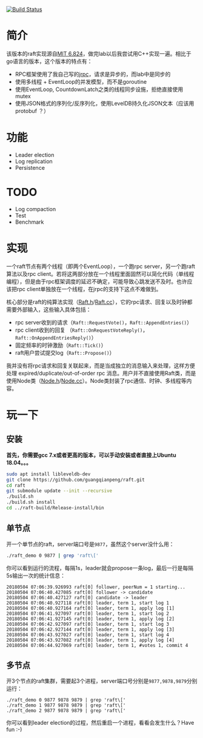 [![Build Status](https://travis-ci.org/guangqianpeng/raft.svg?branch=master)](https://travis-ci.org/guangqianpeng/raft)

# 简介

该版本的raft实现源自[MIT 6.824](http://nil.csail.mit.edu/6.824/2017/)，做完lab以后我尝试用C++实现一遍。相比于go语言的版本，这个版本的特点有：

- RPC框架使用了我自己写的[jrpc](https://github.com/guangqianpeng/jrpc)，请求是异步的，而lab中是同步的
- 使用多线程 + EventLoop的并发模型，而不是goroutine
- 使用EventLoop, CountdownLatch之类的线程同步设施，拒绝直接使用mutex
- 使用JSON格式的序列化/反序列化，使用LevelDB持久化JSON文本（应该用protobuf ？）

# 功能

- Leader election
- Log replication
- Persistence

# TODO 

- Log compaction
- Test
- Benchmark

# 实现

一个raft节点有两个线程（即两个EventLoop），一个跑rpc server，另一个跑raft算法以及rpc client。若将这两部分放在一个线程里面固然可以简化代码（单线程编程），但是由于rpc框架调度的延迟不确定，可能导致心跳发送不及时。也许应该把rpc client单独放在一个线程，在jrpc的支持下这点不难做到。

核心部分是raft的纯算法实现（[Raft.h](raft/Raft.h)/[Raft.cc](raft/Raft.cc)），它的rpc请求、回复以及时钟都需要外部输入，这些输入具体包括：

- rpc server收到的请求（`Raft::RequestVote()`，`Raft::AppendEntries()`）
- rpc client收到的回复 （`Raft::OnRequestVoteReply()`， `Raft::OnAppendEntriesReply()`）
- 固定频率的时钟激励（`Raft::Tick()`）
- raft用户尝试提交log（`Raft::Propose()`）

我并没有将rpc请求和回复关联起来，而是当成独立的消息输入来处理，这样方便处理 expired/duplicate/out-of-order rpc 消息。用户并不直接使用Raft类，而是使用Node类（[Node.h](raft/Node.h)/[Node.cc](raft/Node.cc)）。Node类封装了rpc通信、时钟、多线程等内容。

# 玩一下

## 安装

**首先，你需要gcc 7.x或者更高的版本，可以手动安装或者直接上Ubuntu 18.04。。。**

```sh
sudo apt install libleveldb-dev
git clone https://github.com/guangqianpeng/raft.git
cd raft
git submodule update --init --recursive
./build.sh
./build.sh install
cd ../raft-build/Release-install/bin
```

## 单节点

开一个单节点的raft，server端口号是`9877`，虽然这个server没什么用：

```sh
./raft_demo 0 9877 | grep 'raft\['
```

你可以看到运行的流程，每隔1s，leader就会propose一条log，最后一行是每隔5s输出一次的统计信息：

```
20180504 07:06:39.926993 raft[0] follower, peerNum = 1 starting... 
20180504 07:06:40.427085 raft[0] follower -> candidate
20180504 07:06:40.427127 raft[0] candidate -> leader
20180504 07:06:40.927118 raft[0] leader, term 1, start log 1
20180504 07:06:40.927164 raft[0] leader, term 1, apply log [1]
20180504 07:06:41.927097 raft[0] leader, term 1, start log 2
20180504 07:06:41.927145 raft[0] leader, term 1, apply log [2]
20180504 07:06:42.927097 raft[0] leader, term 1, start log 3
20180504 07:06:42.927144 raft[0] leader, term 1, apply log [3]
20180504 07:06:43.927027 raft[0] leader, term 1, start log 4
20180504 07:06:43.927082 raft[0] leader, term 1, apply log [4]
20180504 07:06:44.927069 raft[0] leader, term 1, #votes 1, commit 4
```

## 多节点

开3个节点的raft集群，需要起3个进程，server端口号分别是`9877,9878,9879`分别运行：

```shell
./raft_demo 0 9877 9878 9879 | grep 'raft\['
./raft_demo 1 9877 9878 9879 | grep 'raft\['
./raft_demo 2 9877 9878 9879 | grep 'raft\['
```

你可以看到leader election的过程，然后重启一个进程，看看会发生什么？Have fun :-)